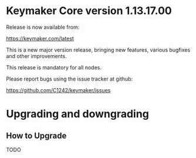 Keymaker Core version 1.13.17.00
==========================

Release is now available from:

<https://keymaker.com/latest>

This is a new major version release, bringing new features, various bugfixes
and other improvements.

This release is mandatory for all nodes.

Please report bugs using the issue tracker at github:

<https://github.com/C1242/keymaker/issues>


Upgrading and downgrading
=========================

How to Upgrade
--------------
TODO
